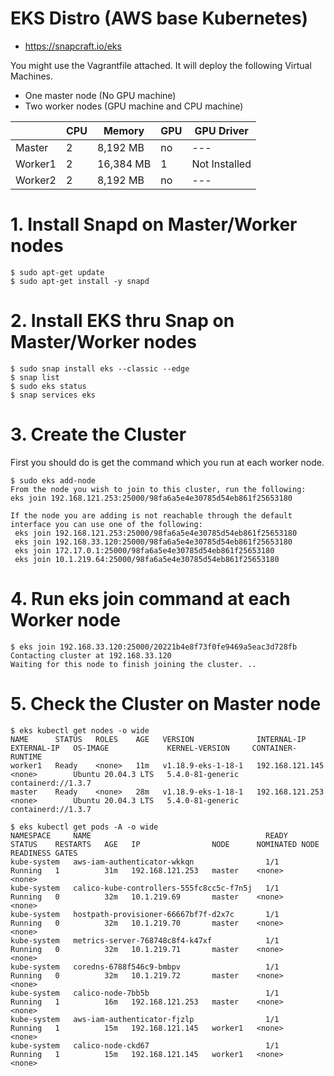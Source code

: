 # EKS Distro (AWS base Kubernetes)
- https://snapcraft.io/eks

You might use the Vagrantfile attached. It will deploy the following Virtual Machines.
- One master node (No GPU machine)
- Two worker nodes (GPU machine and CPU machine)

|  | CPU | Memory | GPU | GPU Driver |
| --- | --- | --- | --- | --- |
| Master | 2 | 8,192 MB | no | --- |
| Worker1 | 2 | 16,384 MB | 1 | Not Installed |
| Worker2 | 2 | 8,192 MB | no | --- |

# 1. Install Snapd on Master/Worker nodes
```
$ sudo apt-get update
$ sudo apt-get install -y snapd
```

# 2. Install EKS thru Snap on Master/Worker nodes
```
$ sudo snap install eks --classic --edge
$ snap list
$ sudo eks status
$ snap services eks
```

# 3. Create the Cluster
First you should do is get the command which you run at each worker node.
```
$ sudo eks add-node
From the node you wish to join to this cluster, run the following:
eks join 192.168.121.253:25000/98fa6a5e4e30785d54eb861f25653180

If the node you are adding is not reachable through the default interface you can use one of the following:
 eks join 192.168.121.253:25000/98fa6a5e4e30785d54eb861f25653180
 eks join 192.168.33.120:25000/98fa6a5e4e30785d54eb861f25653180
 eks join 172.17.0.1:25000/98fa6a5e4e30785d54eb861f25653180
 eks join 10.1.219.64:25000/98fa6a5e4e30785d54eb861f25653180
```

# 4. Run eks join command at each Worker node
```
$ eks join 192.168.33.120:25000/20221b4e8f73f0fe9469a5eac3d728fb
Contacting cluster at 192.168.33.120
Waiting for this node to finish joining the cluster. ..
```

# 5. Check the Cluster on Master node
```
$ eks kubectl get nodes -o wide
NAME      STATUS   ROLES    AGE   VERSION              INTERNAL-IP       EXTERNAL-IP   OS-IMAGE             KERNEL-VERSION     CONTAINER-RUNTIME
worker1   Ready    <none>   11m   v1.18.9-eks-1-18-1   192.168.121.145   <none>        Ubuntu 20.04.3 LTS   5.4.0-81-generic   containerd://1.3.7
master    Ready    <none>   28m   v1.18.9-eks-1-18-1   192.168.121.253   <none>        Ubuntu 20.04.3 LTS   5.4.0-81-generic   containerd://1.3.7

$ eks kubectl get pods -A -o wide
NAMESPACE     NAME                                       READY   STATUS    RESTARTS   AGE   IP                NODE      NOMINATED NODE   READINESS GATES
kube-system   aws-iam-authenticator-wkkqn                1/1     Running   1          31m   192.168.121.253   master    <none>           <none>
kube-system   calico-kube-controllers-555fc8cc5c-f7n5j   1/1     Running   0          32m   10.1.219.69       master    <none>           <none>
kube-system   hostpath-provisioner-66667bf7f-d2x7c       1/1     Running   0          32m   10.1.219.70       master    <none>           <none>
kube-system   metrics-server-768748c8f4-k47xf            1/1     Running   0          32m   10.1.219.71       master    <none>           <none>
kube-system   coredns-6788f546c9-bmbpv                   1/1     Running   0          32m   10.1.219.72       master    <none>           <none>
kube-system   calico-node-7bb5b                          1/1     Running   1          16m   192.168.121.253   master    <none>           <none>
kube-system   aws-iam-authenticator-fjzlp                1/1     Running   1          15m   192.168.121.145   worker1   <none>           <none>
kube-system   calico-node-ckd67                          1/1     Running   1          15m   192.168.121.145   worker1   <none>           <none>
```
